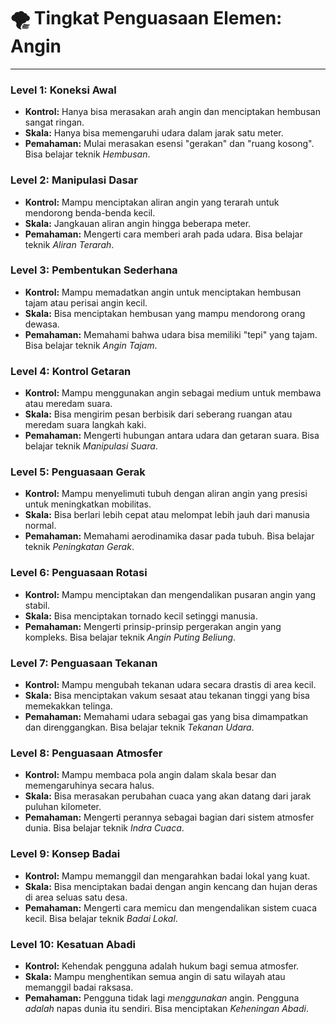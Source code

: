 # 🌪️ Tingkat Penguasaan Elemen: Angin

---

### Level 1: Koneksi Awal
*   **Kontrol:** Hanya bisa merasakan arah angin dan menciptakan hembusan sangat ringan.
*   **Skala:** Hanya bisa memengaruhi udara dalam jarak satu meter.
*   **Pemahaman:** Mulai merasakan esensi "gerakan" dan "ruang kosong". Bisa belajar teknik *Hembusan*.

### Level 2: Manipulasi Dasar
*   **Kontrol:** Mampu menciptakan aliran angin yang terarah untuk mendorong benda-benda kecil.
*   **Skala:** Jangkauan aliran angin hingga beberapa meter.
*   **Pemahaman:** Mengerti cara memberi arah pada udara. Bisa belajar teknik *Aliran Terarah*.

### Level 3: Pembentukan Sederhana
*   **Kontrol:** Mampu memadatkan angin untuk menciptakan hembusan tajam atau perisai angin kecil.
*   **Skala:** Bisa menciptakan hembusan yang mampu mendorong orang dewasa.
*   **Pemahaman:** Memahami bahwa udara bisa memiliki "tepi" yang tajam. Bisa belajar teknik *Angin Tajam*.

### Level 4: Kontrol Getaran
*   **Kontrol:** Mampu menggunakan angin sebagai medium untuk membawa atau meredam suara.
*   **Skala:** Bisa mengirim pesan berbisik dari seberang ruangan atau meredam suara langkah kaki.
*   **Pemahaman:** Mengerti hubungan antara udara dan getaran suara. Bisa belajar teknik *Manipulasi Suara*.

### Level 5: Penguasaan Gerak
*   **Kontrol:** Mampu menyelimuti tubuh dengan aliran angin yang presisi untuk meningkatkan mobilitas.
*   **Skala:** Bisa berlari lebih cepat atau melompat lebih jauh dari manusia normal.
*   **Pemahaman:** Memahami aerodinamika dasar pada tubuh. Bisa belajar teknik *Peningkatan Gerak*.

### Level 6: Penguasaan Rotasi
*   **Kontrol:** Mampu menciptakan dan mengendalikan pusaran angin yang stabil.
*   **Skala:** Bisa menciptakan tornado kecil setinggi manusia.
*   **Pemahaman:** Mengerti prinsip-prinsip pergerakan angin yang kompleks. Bisa belajar teknik *Angin Puting Beliung*.

### Level 7: Penguasaan Tekanan
*   **Kontrol:** Mampu mengubah tekanan udara secara drastis di area kecil.
*   **Skala:** Bisa menciptakan vakum sesaat atau tekanan tinggi yang bisa memekakkan telinga.
*   **Pemahaman:** Memahami udara sebagai gas yang bisa dimampatkan dan direnggangkan. Bisa belajar teknik *Tekanan Udara*.

### Level 8: Penguasaan Atmosfer
*   **Kontrol:** Mampu membaca pola angin dalam skala besar dan memengaruhinya secara halus.
*   **Skala:** Bisa merasakan perubahan cuaca yang akan datang dari jarak puluhan kilometer.
*   **Pemahaman:** Mengerti perannya sebagai bagian dari sistem atmosfer dunia. Bisa belajar teknik *Indra Cuaca*.

### Level 9: Konsep Badai
*   **Kontrol:** Mampu memanggil dan mengarahkan badai lokal yang kuat.
*   **Skala:** Bisa menciptakan badai dengan angin kencang dan hujan deras di area seluas satu desa.
*   **Pemahaman:** Mengerti cara memicu dan mengendalikan sistem cuaca kecil. Bisa belajar teknik *Badai Lokal*.

### Level 10: Kesatuan Abadi
*   **Kontrol:** Kehendak pengguna adalah hukum bagi semua atmosfer.
*   **Skala:** Mampu menghentikan semua angin di satu wilayah atau memanggil badai raksasa.
*   **Pemahaman:** Pengguna tidak lagi *menggunakan* angin. Pengguna *adalah* napas dunia itu sendiri. Bisa menciptakan *Keheningan Abadi*.